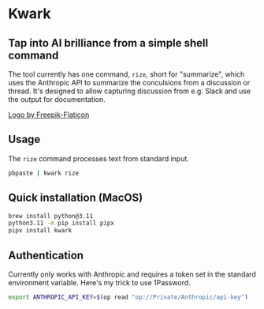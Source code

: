 # Kwark

## Tap into AI brilliance from a simple shell command

The tool currently has one command, `rize`, short for "summarize", which uses the Anthropic API to summarize the conculsions from a discussion or thread. It's designed to allow capturing discussion from e.g. Slack and use the output for documentation.

<a href="https://www.flaticon.com/">Logo by Freepik-Flaticon</a>

## Usage

The `rize` command processes text from standard input.

```bash
pbpaste | kwark rize
```

## Quick installation (MacOS)

```bash
brew install python@3.11
python3.11 -m pip install pipx
pipx install kwark
```

## Authentication

Currently only works with Anthropic and requires a token set in the standard environment variable. Here's my trick to use 1Password.

```bash
export ANTHROPIC_API_KEY=$(op read "op://Private/Anthropic/api-key")
```